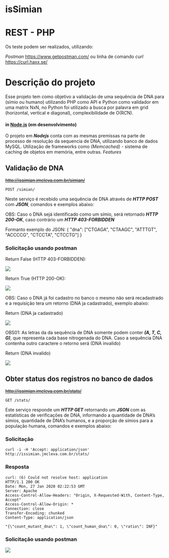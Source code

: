 # isSimian

# REST - PHP

Os teste podem ser realizados, utilizando:

<i>Postman</i> <a>https://www.getpostman.com/</a> ou linha de comando <i>curl</i> <a>https://curl.haxx.se/</a>


# Descrição do projeto

Esse projeto tem como objetivo a validação de uma sequência de DNA para (símio ou humano) utilizando PHP como API e Python como validador em uma matrix NxN, no Python foi utilizado a busca por palavra em grid (horizontal, vertical e diagonal), complexibilidade de O(R*C*N).


#### in <a href="https://github.com/JoseMateusCamargo/isSimian/tree/master/nodeApi">Node.js</a> (em desenvolvimento)

O projeto em <i><b>Nodejs</i></b> conta com as mesmas premissas na parte de processo de resolução da sequencia de DNA, utilizando banco de dados MySQL.
Utilização de frameworks como <i>(Memcached)</i> - sistema de caching de objetos em memória, entre outras. <i>Features</i>



## Validação de DNA 

<del>http://issimian.jmcleva.com.br/simian/</del>
```
POST /simian/
```

Neste serviço é recebido uma sequência de DNA através de <i><b>HTTP POST</b></i> com <i><b>JSON</b></i>, comandos e exemplos abaixo:

OBS: Caso o DNA sejá identificado como um símio, será retornado <i><b>HTTP 200-OK</b></i>, caso contrário um <i><b>HTTP 403-FORBIDDEN</b></i>

Formanto exemplo do JSON:
{
"dna": ["CTGAGA", "CTAAGC", "ATTTGT", "ACCCCG", "CTCCTA", "CTCCTG"]
}

### Solicitação usando postman

Return False (HTTP 403-FORBIDDEN):

![](https://i.ibb.co/f9jc0mG/2.png)


Return True (HTTP 200-OK):

![](https://i.ibb.co/8BSB3Rc/23.png)

OBS: Caso o DNA já foi cadastro no banco o mesmo não será recadastrado e a requisição tera um retorno (DNA ja cadastrado), exemplo abaixo:


Return (DNA ja cadastrado)

![](https://i.ibb.co/b3zjqbC/sdfasdf.png)


OBS01: As letras da da sequência de DNA somente podem conter <i><b>(A, T, C, G)</i></b>, que representa cada base nitrogenada do DNA. Caso a sequência DNA contenha outro caractere o retorno será (DNA invalido)

Return (DNA invalido)

![](https://i.ibb.co/pwrBX71/asdfasdfasdf.png)


## Obter status dos registros no banco de dados

<del>http://issimian.jmcleva.com.br/stats/</del>
```
GET /stats/
```

Este serviço responde um <i><b>HTTP GET</b></i> retornando um <i><b>JSON</b></i> com as estatísticas de verificações de DNA, informando a quantidade de DNA’s símios, quantidade de DNA’s humanos, e a proporção de símios para a população humana, comandos e exemplos abaixo:

### Solicitação
```
curl -i -H 'Accept: application/json' http://issimian.jmcleva.com.br/stats/
```
### Resposta
```
curl: (6) Could not resolve host: application
HTTP/1.1 200 OK
Date: Mon, 27 Jan 2020 02:22:53 GMT
Server: Apache
Access-Control-Allow-Headers: "Origin, X-Requested-With, Content-Type, Accept"
Access-Control-Allow-Origin: *
Connection: close
Transfer-Encoding: chunked
Content-Type: application/json

"{\"count_mutant_dna\": 1, \"count_human_dna\": 0, \"ratio\": INF}"
```

### Solicitação usando postman

![](https://i.ibb.co/sVJ32F2/Sem-t-tulo.png)
